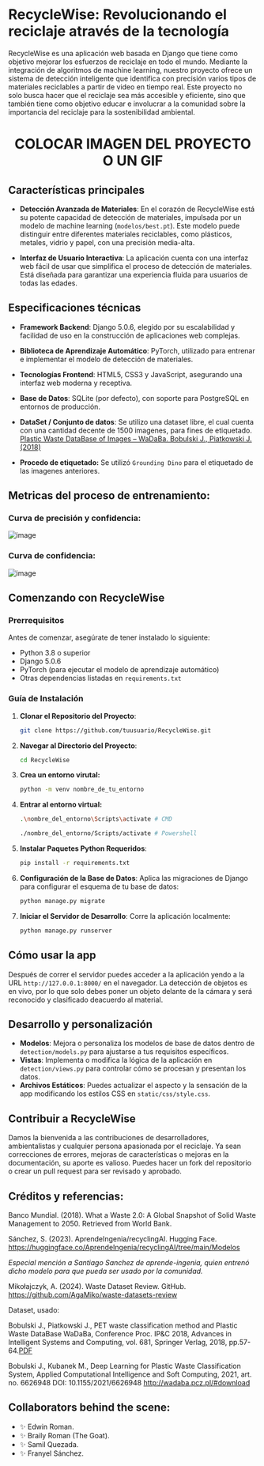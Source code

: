 # RecycleWise: Revolucionando el reciclaje através de la tecnología

RecycleWise es una aplicación web basada en Django que tiene como objetivo mejorar los esfuerzos de reciclaje en todo el mundo. Mediante la integración de algoritmos de machine learning, nuestro proyecto ofrece un sistema de detección inteligente que identifica con precisión varios tipos de materiales reciclables a partir de video en tiempo real. Este proyecto no solo busca hacer que el reciclaje sea más accesible y eficiente, sino que también tiene como objetivo educar e involucrar a la comunidad sobre la importancia del reciclaje para la sostenibilidad ambiental.


<h1 align="center">
COLOCAR IMAGEN DEL PROYECTO O UN GIF
</h1>


## Características principales

- **Detección Avanzada de Materiales**: En el corazón de RecycleWise está su potente capacidad de detección de materiales, impulsada por un modelo de machine learning (`modelos/best.pt`). Este modelo puede distinguir entre diferentes materiales reciclables, como plásticos, metales, vidrio y papel, con una precisión media-alta.

- **Interfaz de Usuario Interactiva**: La aplicación cuenta con una interfaz web fácil de usar que simplifica el proceso de detección de materiales. Está diseñada para garantizar una experiencia fluida para usuarios de todas las edades.

## Especificaciones técnicas

- **Framework Backend**: Django 5.0.6, elegido por su escalabilidad y facilidad de uso en la construcción de aplicaciones web complejas.
- **Biblioteca de Aprendizaje Automático**: PyTorch, utilizado para entrenar e implementar el modelo de detección de materiales.
- **Tecnologías Frontend**: HTML5, CSS3 y JavaScript, asegurando una interfaz web moderna y receptiva.
- **Base de Datos**: SQLite (por defecto), con soporte para PostgreSQL en entornos de producción.

- **DataSet / Conjunto de datos**: Se utilizo una dataset libre, el cual cuenta con una cantidad decente de 1500 imagenes, para fines de etiquetado. [Plastic Waste DataBase of Images – WaDaBa. Bobulski J., Piatkowski J.(2018)](http://wadaba.pcz.pl/#download)

- **Procedo de etiquetado:** Se utilizó `Grounding Dino` para el etiquetado de las imagenes anteriores.

## Metricas del proceso de entrenamiento:

### Curva de precisión y confidencia:
![image](https://github.com/Dextron03/recycle-wise/assets/67524129/65098678-f08a-4510-888c-fa21cca2d335)

### Curva de confidencia:
![image](https://github.com/Dextron03/recycle-wise/assets/67524129/3533985a-c918-43cc-879d-74bc9216cb3b)


## Comenzando con RecycleWise

### Prerrequisitos

Antes de comenzar, asegúrate de tener instalado lo siguiente:
- Python 3.8 o superior
- Django 5.0.6
- PyTorch (para ejecutar el modelo de aprendizaje automático)
- Otras dependencias listadas en `requirements.txt`

### Guía de Instalación

1. **Clonar el Repositorio del Proyecto**:
   ```sh
   git clone https://github.com/tuusuario/RecycleWise.git
   ```

2. **Navegar al Directorio del Proyecto**:
   ```sh
   cd RecycleWise
   ```

3. **Crea un entorno virutal:**
   ```sh 
   python -m venv nombre_de_tu_entorno
   ```

4. **Entrar al entorno virtual:**
   ```sh
   .\nombre_del_entorno\Scripts\activate # CMD
   ```
   ```sh
   ./nombre_del_entorno/Scripts/activate # Powershell
   ```

5. **Instalar Paquetes Python Requeridos**:
   ```sh
   pip install -r requirements.txt
   ```

6. **Configuración de la Base de Datos**:
   Aplica las migraciones de Django para configurar el esquema de tu base de datos:
   ```sh
   python manage.py migrate
   ```

7. **Iniciar el Servidor de Desarrollo**:
   Corre la aplicación localmente:
   ```sh
   python manage.py runserver
   ```

## Cómo usar la app

Después de correr el servidor puedes acceder a la aplicación yendo a la URL `http://127.0.0.1:8000/` en el navegador. La detección de objetos es en vivo, por lo que solo debes poner un objeto delante de la cámara y será reconocido y clasificado deacuerdo al material.

## Desarrollo y personalización

- **Modelos**: Mejora o personaliza los modelos de base de datos dentro de `detection/models.py` para ajustarse a tus requisitos específicos.
- **Vistas**: Implementa o modifica la lógica de la aplicación en `detection/views.py` para controlar cómo se procesan y presentan los datos.
- **Archivos Estáticos**: Puedes actualizar el aspecto y la sensación de la app modificando los estilos CSS en `static/css/style.css`.

## Contribuir a RecycleWise

Damos la bienvenida a las contribuciones de desarrolladores, ambientalistas y cualquier persona apasionada por el reciclaje. Ya sean correcciones de errores, mejoras de características o mejoras en la documentación, su aporte es valioso. Puedes hacer un fork del repositorio o crear un pull request para ser revisado y aprobado.


## Créditos y referencias:
Banco Mundial. (2018). What a Waste 2.0: A Global Snapshot of Solid Waste Management to 2050. Retrieved from World Bank.

Sánchez, S. (2023). AprendeIngenia/recyclingAI. Hugging Face. https://huggingface.co/AprendeIngenia/recyclingAI/tree/main/Modelos 

*Especial mención a Santiago Sanchez de aprende-ingenia, quien entrenó dicho modelo para que pueda ser usado por la comunidad.*

Mikołajczyk, A. (2024). Waste Dataset Review. GitHub. https://github.com/AgaMiko/waste-datasets-review

Dataset, usado:

Bobulski J., Piatkowski J., PET waste classification method and Plastic Waste DataBase WaDaBa, Conference Proc. IP&C 2018, Advances in Intelligent Systems and Computing, vol. 681, Springer Verlag, 2018, pp.57-64.[PDF](http://wadaba.pcz.pl/#download)

Bobulski J., Kubanek M., Deep Learning for Plastic Waste Classification System, Applied Computational Intelligence and Soft Computing, 2021, art. no. 6626948 DOI: 10.1155/2021/6626948 
http://wadaba.pcz.pl/#download


## Collaborators behind the scene:
- ✨ Edwin Roman.
- ✨ Braily Roman (The Goat).
- ✨ Samil  Quezada.
- ✨ Franyel Sánchez.
